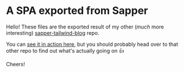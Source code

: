 # A SPA exported from Sapper
Hello! These files are the exported result of my other (_much_ more interesting) [sapper-tailwind-blog](https://github.com/badgrenola/sapper-tailwind-blog) repo. 

You can [see it in action here](https://mattbrealey.com), but you should probably head over to that other repo to find out what's actually going on 👍

Cheers!